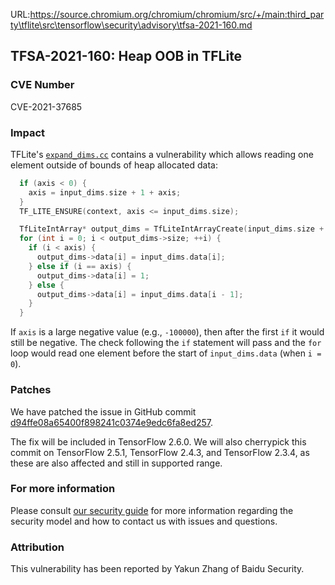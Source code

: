URL:https://source.chromium.org/chromium/chromium/src/+/main:third_party\tflite\src\tensorflow\security\advisory\tfsa-2021-160.md
## TFSA-2021-160: Heap OOB in TFLite

### CVE Number
CVE-2021-37685

### Impact
TFLite's
[`expand_dims.cc`](https://github.com/tensorflow/tensorflow/blob/149562d49faa709ea80df1d99fc41d005b81082a/tensorflow/lite/kernels/expand_dims.cc#L36-L50)
contains a vulnerability which allows reading one element outside of bounds of
heap allocated data:

```cc
  if (axis < 0) {
    axis = input_dims.size + 1 + axis;
  }
  TF_LITE_ENSURE(context, axis <= input_dims.size);

  TfLiteIntArray* output_dims = TfLiteIntArrayCreate(input_dims.size + 1);
  for (int i = 0; i < output_dims->size; ++i) {
    if (i < axis) {
      output_dims->data[i] = input_dims.data[i];
    } else if (i == axis) {
      output_dims->data[i] = 1;
    } else {
      output_dims->data[i] = input_dims.data[i - 1];
    }
  }
```

If `axis` is a large negative value (e.g., `-100000`), then after the first `if`
it would still be negative. The check following the `if` statement will pass and
the `for` loop would read one element before the start of `input_dims.data`
(when `i = 0`).

### Patches
We have patched the issue in GitHub commit
[d94ffe08a65400f898241c0374e9edc6fa8ed257](https://github.com/tensorflow/tensorflow/commit/d94ffe08a65400f898241c0374e9edc6fa8ed257).

The fix will be included in TensorFlow 2.6.0. We will also cherrypick this
commit on TensorFlow 2.5.1, TensorFlow 2.4.3, and TensorFlow 2.3.4, as these are
also affected and still in supported range.

### For more information
Please consult [our security
guide](https://github.com/tensorflow/tensorflow/blob/master/SECURITY.md) for
more information regarding the security model and how to contact us with issues
and questions.

### Attribution
This vulnerability has been reported by Yakun Zhang of Baidu Security.

